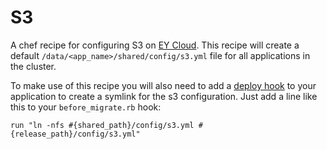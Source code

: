 S3
======

A chef recipe for configuring S3 on [EY Cloud]. This recipe will create a default `/data/<app_name>/shared/config/s3.yml` file for all applications in the cluster. 

To make use of this recipe you will also need to add a [deploy hook](https://cloud-support.engineyard.com/faqs/overview/getting-started-with-engine-yard-cloud#using_deploy_hooks) to your application to create a symlink for the s3 configuration. Just add a line like this to your `before_migrate.rb` hook:
    
    run "ln -nfs #{shared_path}/config/s3.yml #{release_path}/config/s3.yml"
    

[EY Cloud]: https://cloud.engineyard.com/extras